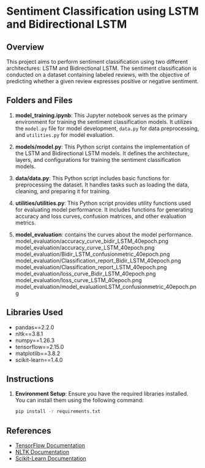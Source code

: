 # Sentiment Classification using LSTM and Bidirectional LSTM

## Overview

This project aims to perform sentiment classification using two different architectures: LSTM and Bidirectional LSTM. The sentiment classification is conducted on a dataset containing labeled reviews, with the objective of predicting whether a given review expresses positive or negative sentiment.

## Folders and Files

1. **model_training.ipynb**: This Jupyter notebook serves as the primary environment for training the sentiment classification models. It utilizes the `model.py` file for model development, `data.py` for data preprocessing, and `utilities.py` for model evaluation.

2. **models/model.py**: This Python script contains the implementation of the LSTM and Bidirectional LSTM models. It defines the architecture, layers, and configurations for training the sentiment classification models.

3. **data/data.py**: This Python script includes basic functions for preprocessing the dataset. It handles tasks such as loading the data, cleaning, and preparing it for training.

4. **utilities/utilities.py**: This Python script provides utility functions used for evaluating model performance. It includes functions for generating accuracy and loss curves, confusion matrices, and other evaluation metrics.

5. **model_evaluation**: contains the curves about the model performance.
        model_evaluation/accuracy_curve_bidir_LSTM_40epoch.png
        model_evaluation/accuracy_curve_LSTM_40epoch.png
        model_evaluation/Bidir_LSTM_confusionmetric_40epoch.png
        model_evaluation/Classification_report_Bidir_LSTM_40epoch.png
        model_evaluation/Classification_report_LSTM_40epoch.png
        model_evaluation/loss_curve_Bidir_LSTM_40epoch.png
        model_evaluation/loss_curve_LSTM_40epoch.png
        model_evaluation/model_evaluationLSTM_confusionmetric_40epoch.png


## Libraries Used

- pandas==2.2.0
- nltk==3.8.1
- numpy==1.26.3
- tensorflow==2.15.0
- matplotlib==3.8.2
- scikit-learn==1.4.0

## Instructions

1. **Environment Setup**: Ensure you have the required libraries installed. You can install them using the following command:

   ```bash
   pip install -r requirements.txt


## References

- [TensorFlow Documentation](https://www.tensorflow.org/api_docs)
- [NLTK Documentation](https://www.nltk.org/)
- [Scikit-Learn Documentation](https://scikit-learn.org/stable/documentation.html)

